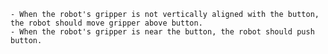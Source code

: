 
    - When the robot's gripper is not vertically aligned with the button, the robot should move gripper above button.
    - When the robot's gripper is near the button, the robot should push button.